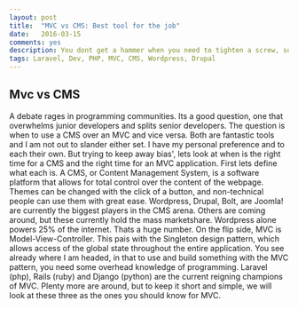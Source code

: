 ```yaml
---
layout: post
title:  "MVC vs CMS: Best tool for the job"
date:   2016-03-15
comments: yes
description: You dont get a hammer when you need to tighten a screw, so why overarchitect an application? 
tags: Laravel, Dev, PHP, MVC, CMS, Wordpress, Drupal
---
```


## Mvc vs CMS

A debate rages in programming communities. Its a good question, one that overwhelms junior developers and splits senior developers. The question is when to use a CMS over an MVC and vice versa. Both are fantastic tools and I am not out to slander either set. I have my personal preference and to each their own. But trying to keep away bias', lets look at when is the right time for a CMS and the right time for an MVC application. First lets define what each is. A CMS, or Content Management System, is a software platform that allows for total control over the content of the webpage. Themes can be changed with the click of a button, and non-technical people can use them with great ease. Wordpress, Drupal, Bolt, are Joomla! are currently the biggest players in the CMS arena. Others are coming around, but these currently hold the mass marketshare. Wordpress alone powers 25% of the internet. Thats a huge number. On the flip side, MVC is Model-View-Controller. This pais with the Singleton design pattern, which allows access of the global state throughout the entire application. You see already where I am headed, in that to use and build something with the MVC pattern, you need some overhead knowledge of programming. Laravel (php), Rails (ruby) and Django (python) are the current reigning champions of MVC. Plenty more are around, but to keep it short and simple, we will look at these three as the ones you should know for MVC.


